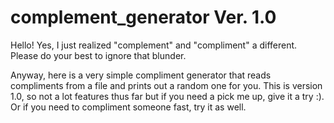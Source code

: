# complement_generator Ver. 1.0

Hello! Yes, I just realized "complement" and "compliment" a different. Please do your best to ignore that blunder.

Anyway, here is a very simple compliment generator that reads compliments from a file and prints out a random one for you. This is version 1.0, so not a lot features thus far but if you need a pick me up, give it a try :). Or if you need to compliment someone fast, try it as well.
